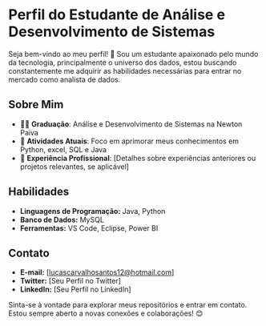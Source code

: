 

# Perfil do Estudante de Análise e Desenvolvimento de Sistemas


Seja bem-vindo ao meu perfil! 👋 Sou um estudante apaixonado pelo mundo da tecnologia, principalmente o universo dos dados, estou buscando constantemente me adquirir as habilidades necessárias para entrar no mercado como analista de dados.
## Sobre Mim

- 👨‍🎓 **Graduação**: Análise e Desenvolvimento de Sistemas na Newton Paiva
- 🌱 **Atividades Atuais**: Foco em aprimorar meus conhecimentos em Python, excel, SQL e Java
- 💼 **Experiência Profissional**: [Detalhes sobre experiências anteriores ou projetos relevantes, se aplicável]

## Habilidades

- **Linguagens de Programação:** Java, Python
- **Banco de Dados:** MySQL
- **Ferramentas:** VS Code, Eclipse, Power BI


## Contato

- **E-mail:** [lucascarvalhosantos12@hotmail.com]
- **Twitter:** [Seu Perfil no Twitter]
- **LinkedIn:** [Seu Perfil no LinkedIn]

Sinta-se à vontade para explorar meus repositórios e entrar em contato. Estou sempre aberto a novas conexões e colaborações! 😊
